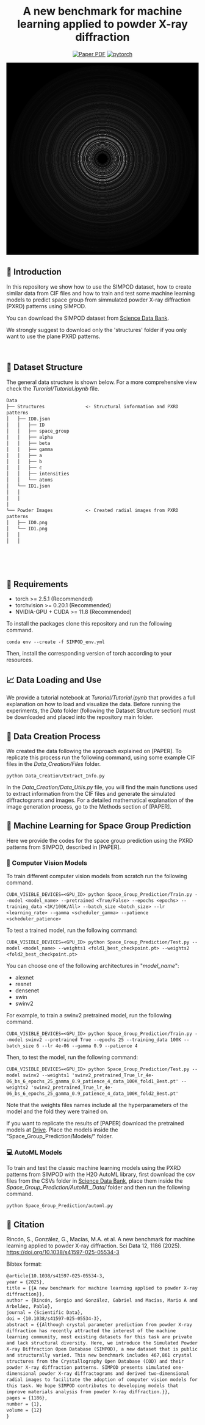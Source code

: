 <div align="center">

# A new benchmark for machine learning applied to powder X-ray diffraction

[![Paper PDF](https://img.shields.io/badge/Paper-PDF-blue.svg)](https://doi.org/10.1038/s41597-025-05534-3)
[![pytorch](https://img.shields.io/badge/PyTorch_1.10+-ee4c2c?logo=pytorch&logoColor=white)](https://pytorch.org/get-started/locally/)


</div>

<div align="center">

![](imgs/Circ.png)

</div>

## :star2: Introduction

In this repository we show how to use the SIMPOD dataset, how to create similar data from CIF files and how to train and test some machine learning models to predict space group from simmulated powder X-ray diffraction (PXRD) patterns using SIMPOD.

You can download the SIMPOD dataset from [Science Data Bank](https://www.scidb.cn/en/detail?dataSetId=91574142078b45c79d532d97b294ed44).

We strongly suggest to download only the 'structures' folder if you only want to use the plane PXRD patterns. 

<br>

## :open_file_folder: Dataset Structure

The general data structure is shown below. For a more comprehensive view check the *Turorial/Tutorial.ipynb* file.

```
Data
├── Structures               <- Structural information and PXRD patterns
│   ├── ID0.json                                       
│   │   ├── ID                          
│   │   ├── space_group                 
│   │   ├── alpha                       
│   │   ├── beta                        
│   │   ├── gamma                       
│   │   ├── a                           
│   │   ├── b                           
│   │   ├── c                           
│   │   ├── intensities             
│   │   └── atoms            
│   └── ID1.json
│   │   
│   │   
│
└── Powder Images            <- Created radial images from PXRD patterns
│   ├── ID0.png
│   └── ID1.png
│   │   
│   │   
```
<br>
<br>

<br>

## :wrench: Requirements

- torch >= 2.5.1 (Recommended)
- torchvision >= 0.20.1 (Recommended)
- NVIDIA-GPU + CUDA >= 11.8 (Recommended)

To install the packages clone this repository and run the following command.

```
conda env --create -f SIMPOD_env.yml
```

Then, install the corresponding version of torch according to your resources.


## :chart_with_upwards_trend: Data Loading and Use

We provide a tutorial notebook at *Turorial/Tutorial.ipynb* that provides a full explanation on how to load and visualize the data. Before running the experiments, the *Data* folder (following the Dataset Structure section) must be downloaded and placed into the repository main folder.

## :crystal_ball: Data Creation Process

We created the data following the approach explained on [PAPER]. To replicate this process run the following command, using some example CIF files in the *Data_Creation/Files* folder.

```
python Data_Creation/Extract_Info.py
```

In the *Data_Creation/Data_Utils.py* file, you will find the main functions used to extract information from the CIF files and generate the simulated diffractograms and images. For a detailed mathematical explanation of the image generation process, go to the Methods section of [PAPER].

## :robot: Machine Learning for Space Group Prediction

Here we provide the codes for the space group prediction using the PXRD patterns from SIMPOD, described in [PAPER]. 

### :eyes: Computer Vision Models

To train different computer vision models from scratch run the following command.

```
CUDA_VISIBLE_DEVICES=<GPU_ID> python Space_Group_Prediction/Train.py --model <model_name> --pretrained <True/False> --epochs <epochs> --training_data <1K/100K/All> --batch_size <batch_size> --lr <learning_rate> --gamma <scheduler_gamma> --patience <scheduler_patience>
```

To test a trained model, run the following command:
```
CUDA_VISIBLE_DEVICES=<GPU_ID> python Space_Group_Prediction/Test.py --model <model_name> --weights1 <fold1_best_checkpoint.pt> --weights2 <fold2_best_checkpoint.pt>
```

You can choose one of the following architectures in "*model_name*":

* alexnet
* resnet
* densenet
* swin
* swinv2

For example, to train a swinv2 pretrained model, run the following command.
```
CUDA_VISIBLE_DEVICES=<GPU_ID> python Space_Group_Prediction/Train.py --model swinv2 --pretrained True --epochs 25 --training_data 100K --batch_size 6 --lr 4e-06 --gamma 0.9 --patience 4
```

Then, to test the model, run the following command:
```
CUDA_VISIBLE_DEVICES=<GPU_ID> python Space_Group_Prediction/Test.py --model swinv2 --weights1 'swinv2_pretrained_True_lr_4e-06_bs_6_epochs_25_gamma_0.9_patience_4_data_100K_fold1_Best.pt' --weights2 'swinv2_pretrained_True_lr_4e-06_bs_6_epochs_25_gamma_0.9_patience_4_data_100K_fold2_Best.pt'
```

Note that the weights files names include all the hyperparameters of the model and the fold they were trained on.

If you want to replicate the results of [PAPER] download the pretrained models at [Drive](https://drive.google.com/drive/folders/1K_tu-JUu6ksK4c-2MM3lmG0ZzxSAScjI?usp=drive_link). Place the models inside the "Space_Group_Prediction/Models/" folder.

### :computer: AutoML Models

To train and test the classic machine learning models using the PXRD patterns from SIMPOD with the H2O AutoML library, first download the csv files from the CSVs folder in [Science Data Bank](https://www.scidb.cn/en/detail?dataSetId=91574142078b45c79d532d97b294ed44), place them inside the *Space_Group_Prediction/AutoML_Data/* folder and then run the following command. 

```
python Space_Group_Prediction/automl.py
```

## :page_with_curl: Citation

Rincón, S., González, G., Macías, M.A. et al. A new benchmark for machine learning applied to powder X-ray diffraction. Sci Data 12, 1186 (2025). https://doi.org/10.1038/s41597-025-05534-3

Bibtex format:
```
@article{10.1038/s41597-025-05534-3, 
year = {2025}, 
title = {{A new benchmark for machine learning applied to powder X-ray diffraction}}, 
author = {Rincón, Sergio and González, Gabriel and Macías, Mario A and Arbeláez, Pablo}, 
journal = {Scientific Data}, 
doi = {10.1038/s41597-025-05534-3}, 
abstract = {{Although crystal parameter prediction from powder X-ray diffraction has recently attracted the interest of the machine learning community, most existing datasets for this task are private and lack structural diversity. Here, we introduce the Simulated Powder X-ray Diffraction Open Database (SIMPOD), a new dataset that is public and structurally varied. This new benchmark includes 467,861 crystal structures from the Crystallography Open Database (COD) and their powder X-ray diffraction patterns. SIMPOD presents simulated one-dimensional powder X-ray diffractograms and derived two-dimensional radial images to facilitate the adoption of computer vision models for this task. We hope SIMPOD contributes to developing models that improve materials analysis from powder X-ray diffraction.}}, 
pages = {1186}, 
number = {1}, 
volume = {12}
}
```

